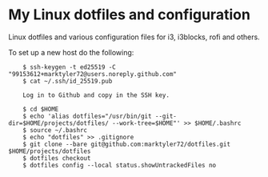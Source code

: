# My Linux dotfiles and configuration
Linux dotfiles and various configuration files for i3, i3blocks, rofi and others.

To set up a new host do the following:
~~~
    $ ssh-keygen -t ed25519 -C "99153612+marktyler72@users.noreply.github.com"
    $ cat ~/.ssh/id_25519.pub
    
    Log in to Github and copy in the SSH key.
    
    $ cd $HOME
    $ echo 'alias dotfiles="/usr/bin/git --git-dir=$HOME/projects/dotfiles/ --work-tree=$HOME"' >> $HOME/.bashrc
    $ source ~/.bashrc
    $ echo "dotfiles" >> .gitignore
    $ git clone --bare git@github.com:marktyler72/dotfiles.git $HOME/projects/dotfiles
    $ dotfiles checkout
    $ dotfiles config --local status.showUntrackedFiles no
~~~
